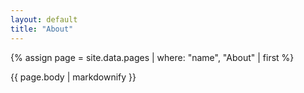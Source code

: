 ```yaml
---
layout: default
title: "About"
---
```


{% assign page = site.data.pages | where: "name", "About" | first %}

<section class="py-12">
  <article class="prose prose-img:rounded-xl prose-a:text-blue-400 prose-a:border-b-2 prose-a:border-blue-200 hover:prose-a:border-blue-400 prose-a:no-underline prose-h1:text-5xl w-full prose-h2:text-4xl prose-h3:text-3xl prose-h4:text-2xl prose-h5:text-xl prose-h6:text-lg prose-p:text-lg prose-ul:text-lg prose-ol:text-lg prose-blockquote:text-lg prose-img:shadow-xl prose-p:text-storm-dust-700 prose-headings:font-serif prose-headings:text-storm-dust-700 active:prose-a:border-b-4 prose-ul:text-storm-dust-700 prose-li:text-storm-dust-700 prose-strong:text-storm-dust-700 prose-li:marker:text-storm-dust-700">
    {{ page.body | markdownify }}
  </article>
</section>
